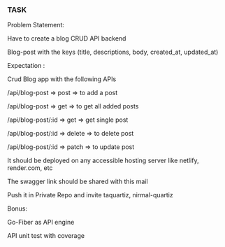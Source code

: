 

### TASK

Problem Statement:

Have to create a blog CRUD API backend

Blog-post with the keys (title, descriptions, body, created_at, updated_at)

 

Expectation :

Crud Blog app with the following APIs

/api/blog-post => post => to add a post

/api/blog-post => get => to get all added posts

/api/blog-post/:id => get => get single post

/api/blog-post/:id => delete => to delete post

/api/blog-post/:id => patch => to update post

It should be deployed on any accessible hosting server like netlify, render.com, etc

The swagger link should be shared with this mail

Push it in Private Repo and invite taquartiz, nirmal-quartiz

 

Bonus:

Go-Fiber as API engine

API unit test with coverage
